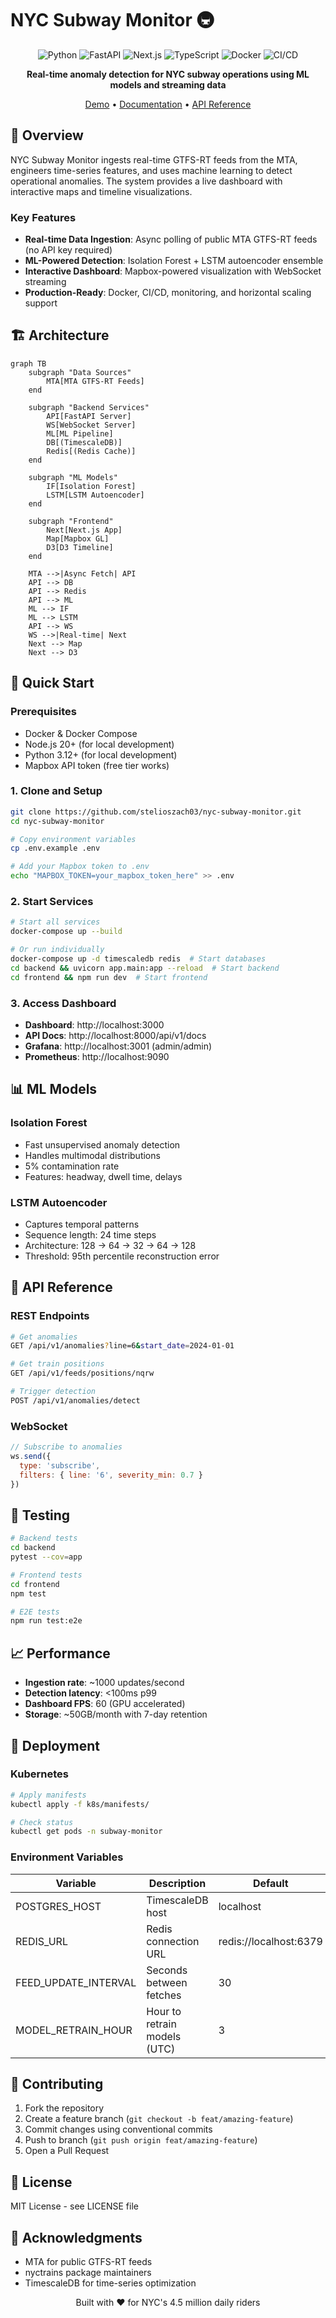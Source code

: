 # NYC Subway Monitor 🚇

<div align="center">

![Python](https://img.shields.io/badge/Python-3.12-blue?style=for-the-badge&logo=python)
![FastAPI](https://img.shields.io/badge/FastAPI-0.115-green?style=for-the-badge&logo=fastapi)
![Next.js](https://img.shields.io/badge/Next.js-15.2-black?style=for-the-badge&logo=next.js)
![TypeScript](https://img.shields.io/badge/TypeScript-5.5-blue?style=for-the-badge&logo=typescript)
![Docker](https://img.shields.io/badge/Docker-Compose-blue?style=for-the-badge&logo=docker)
![CI/CD](https://img.shields.io/badge/CI%2FCD-GitHub%20Actions-orange?style=for-the-badge&logo=github-actions)

**Real-time anomaly detection for NYC subway operations using ML models and streaming data**

[Demo](https://subway-monitor.demo) • [Documentation](./docs) • [API Reference](./docs/api)

</div>

## 🎯 Overview

NYC Subway Monitor ingests real-time GTFS-RT feeds from the MTA, engineers time-series features, and uses machine learning to detect operational anomalies. The system provides a live dashboard with interactive maps and timeline visualizations.

### Key Features

- **Real-time Data Ingestion**: Async polling of public MTA GTFS-RT feeds (no API key required)
- **ML-Powered Detection**: Isolation Forest + LSTM autoencoder ensemble
- **Interactive Dashboard**: Mapbox-powered visualization with WebSocket streaming
- **Production-Ready**: Docker, CI/CD, monitoring, and horizontal scaling support

## 🏗️ Architecture

```mermaid
graph TB
    subgraph "Data Sources"
        MTA[MTA GTFS-RT Feeds]
    end
    
    subgraph "Backend Services"
        API[FastAPI Server]
        WS[WebSocket Server]
        ML[ML Pipeline]
        DB[(TimescaleDB)]
        Redis[(Redis Cache)]
    end
    
    subgraph "ML Models"
        IF[Isolation Forest]
        LSTM[LSTM Autoencoder]
    end
    
    subgraph "Frontend"
        Next[Next.js App]
        Map[Mapbox GL]
        D3[D3 Timeline]
    end
    
    MTA -->|Async Fetch| API
    API --> DB
    API --> Redis
    API --> ML
    ML --> IF
    ML --> LSTM
    API --> WS
    WS -->|Real-time| Next
    Next --> Map
    Next --> D3
```

## 🚀 Quick Start

### Prerequisites

- Docker & Docker Compose
- Node.js 20+ (for local development)
- Python 3.12+ (for local development)
- Mapbox API token (free tier works)

### 1. Clone and Setup
```bash
git clone https://github.com/stelioszach03/nyc-subway-monitor.git
cd nyc-subway-monitor

# Copy environment variables
cp .env.example .env

# Add your Mapbox token to .env
echo "MAPBOX_TOKEN=your_mapbox_token_here" >> .env
```

### 2. Start Services
```bash
# Start all services
docker-compose up --build

# Or run individually
docker-compose up -d timescaledb redis  # Start databases
cd backend && uvicorn app.main:app --reload  # Start backend
cd frontend && npm run dev  # Start frontend
```

### 3. Access Dashboard

- **Dashboard**: http://localhost:3000
- **API Docs**: http://localhost:8000/api/v1/docs
- **Grafana**: http://localhost:3001 (admin/admin)
- **Prometheus**: http://localhost:9090

## 📊 ML Models

### Isolation Forest
- Fast unsupervised anomaly detection
- Handles multimodal distributions
- 5% contamination rate
- Features: headway, dwell time, delays

### LSTM Autoencoder
- Captures temporal patterns
- Sequence length: 24 time steps
- Architecture: 128 → 64 → 32 → 64 → 128
- Threshold: 95th percentile reconstruction error

## 🔌 API Reference

### REST Endpoints
```bash
# Get anomalies
GET /api/v1/anomalies?line=6&start_date=2024-01-01

# Get train positions
GET /api/v1/feeds/positions/nqrw

# Trigger detection
POST /api/v1/anomalies/detect
```

### WebSocket
```javascript
// Subscribe to anomalies
ws.send({
  type: 'subscribe',
  filters: { line: '6', severity_min: 0.7 }
})
```

## 🧪 Testing
```bash
# Backend tests
cd backend
pytest --cov=app

# Frontend tests
cd frontend
npm test

# E2E tests
npm run test:e2e
```

## 📈 Performance

- **Ingestion rate**: ~1000 updates/second
- **Detection latency**: <100ms p99
- **Dashboard FPS**: 60 (GPU accelerated)
- **Storage**: ~50GB/month with 7-day retention

## 🚢 Deployment

### Kubernetes
```bash
# Apply manifests
kubectl apply -f k8s/manifests/

# Check status
kubectl get pods -n subway-monitor
```

### Environment Variables

| Variable | Description | Default |
|----------|-------------|---------|
| POSTGRES_HOST | TimescaleDB host | localhost |
| REDIS_URL | Redis connection URL | redis://localhost:6379 |
| FEED_UPDATE_INTERVAL | Seconds between fetches | 30 |
| MODEL_RETRAIN_HOUR | Hour to retrain models (UTC) | 3 |

## 🤝 Contributing

1. Fork the repository
2. Create a feature branch (`git checkout -b feat/amazing-feature`)
3. Commit changes using conventional commits
4. Push to branch (`git push origin feat/amazing-feature`)
5. Open a Pull Request

## 📝 License
MIT License - see LICENSE file

## 🙏 Acknowledgments

- MTA for public GTFS-RT feeds
- nyctrains package maintainers
- TimescaleDB for time-series optimization

<div align="center">
Built with ❤️ for NYC's 4.5 million daily riders
</div>